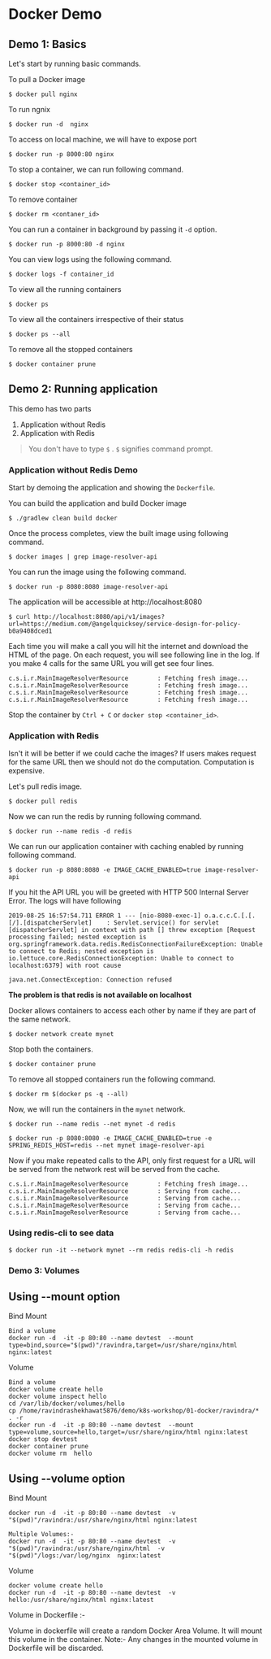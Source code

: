 # Docker Demo


## Demo 1: Basics

Let's start by running basic commands.

To pull a Docker image

```
$ docker pull nginx
```

To run ngnix

```
$ docker run -d  nginx
```

To access on local machine, we will have to expose port

```
$ docker run -p 8000:80 nginx
```

To stop a container, we can run following command.

```
$ docker stop <container_id>
```

To remove container

```
$ docker rm <contaner_id>
```

You can run a container in background by passing it `-d` option.

```
$ docker run -p 8000:80 -d nginx
```

You can view logs using the following command.

```
$ docker logs -f container_id
```

To view all the running containers

```
$ docker ps
```

To view all the containers irrespective of their status

```
$ docker ps --all
```

To remove all the stopped containers

```
$ docker container prune
```

## Demo 2: Running application

This demo has two parts

1. Application without Redis
2. Application with Redis

> You don't have to type `$` . `$`  signifies command prompt.

### Application without Redis Demo

Start by demoing the application and showing the `Dockerfile`.

You can build the application and build Docker image

```
$ ./gradlew clean build docker
```

Once the process completes, view the built image using following command.

```
$ docker images | grep image-resolver-api
```

You can run the image using the following command.

```
$ docker run -p 8080:8080 image-resolver-api
```

The application will be accessible at http://localhost:8080

```
$ curl http://localhost:8080/api/v1/images?url=https://medium.com/@angelquicksey/service-design-for-policy-b0a9408dced1
```

Each time you will make a call you will hit the internet and download the HTML of the page. On each request, you will see following line in the log. If you make 4 calls for the same URL you will get see four lines.

```
c.s.i.r.MainImageResolverResource        : Fetching fresh image...
c.s.i.r.MainImageResolverResource        : Fetching fresh image...
c.s.i.r.MainImageResolverResource        : Fetching fresh image...
c.s.i.r.MainImageResolverResource        : Fetching fresh image...
```

Stop the container by `Ctrl + C` or `docker stop <container_id>`.

### Application with Redis

Isn't it will be better if we could cache the images? If users makes request for the same URL then we should not do the computation. Computation is expensive.

Let's pull redis image.

```
$ docker pull redis
```

Now we can run the redis by running following command.

```
$ docker run --name redis -d redis
```

We can run our application container with caching enabled by running following command.

```
$ docker run -p 8080:8080 -e IMAGE_CACHE_ENABLED=true image-resolver-api
```

If you hit the API URL you will be greeted with HTTP 500 Internal Server Error. The logs will have following

```
2019-08-25 16:57:54.711 ERROR 1 --- [nio-8080-exec-1] o.a.c.c.C.[.[.[/].[dispatcherServlet]    : Servlet.service() for servlet [dispatcherServlet] in context with path [] threw exception [Request processing failed; nested exception is org.springframework.data.redis.RedisConnectionFailureException: Unable to connect to Redis; nested exception is io.lettuce.core.RedisConnectionException: Unable to connect to localhost:6379] with root cause

java.net.ConnectException: Connection refused
```

**The problem is that redis is not available on localhost**

Docker allows containers to access each other by name if they are part of the same network.

```
$ docker network create mynet
```

Stop both the containers.

```
$ docker container prune
```

To remove all stopped containers run the following command.

```
$ docker rm $(docker ps -q --all)
```

Now, we will run the containers in the `mynet` network.

```
$ docker run --name redis --net mynet -d redis
```

```
$ docker run -p 8080:8080 -e IMAGE_CACHE_ENABLED=true -e SPRING_REDIS_HOST=redis --net mynet image-resolver-api
```

Now if you make repeated calls to the API, only first request for a URL will be served from the network rest will be served from the cache.

```
c.s.i.r.MainImageResolverResource        : Fetching fresh image...
c.s.i.r.MainImageResolverResource        : Serving from cache...
c.s.i.r.MainImageResolverResource        : Serving from cache...
c.s.i.r.MainImageResolverResource        : Serving from cache...
c.s.i.r.MainImageResolverResource        : Serving from cache...
```

### Using redis-cli to see data

```
$ docker run -it --network mynet --rm redis redis-cli -h redis
```

### Demo 3: Volumes

## Using --mount option

Bind Mount
```
Bind a volume
docker run -d  -it -p 80:80 --name devtest  --mount type=bind,source="$(pwd)"/ravindra,target=/usr/share/nginx/html nginx:latest
```


Volume
```
Bind a volume
docker volume create hello
docker volume inspect hello
cd /var/lib/docker/volumes/hello
cp /home/ravindrashekhawat5876/demo/k8s-workshop/01-docker/ravindra/* . -r
docker run -d  -it -p 80:80 --name devtest  --mount type=volume,source=hello,target=/usr/share/nginx/html nginx:latest
docker stop devtest
docker container prune
docker volume rm  hello
```

## Using --volume option
Bind Mount
```
docker run -d  -it -p 80:80 --name devtest  -v "$(pwd)"/ravindra:/usr/share/nginx/html nginx:latest

Multiple Volumes:-
docker run -d  -it -p 80:80 --name devtest  -v "$(pwd)"/ravindra:/usr/share/nginx/html  -v "$(pwd)"/logs:/var/log/nginx  nginx:latest
 ```
Volume
```
docker volume create hello
docker run -d  -it -p 80:80 --name devtest  -v hello:/usr/share/nginx/html nginx:latest

```

Volume in Dockerfile :-

Volume in dockerfile will create a random Docker Area Volume. It will mount this volume in the container. 
Note:- Any changes in the mounted volume in Dockerfile will be discarded.

